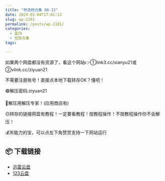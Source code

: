 ```yaml
---
title: "林逸杨合集 08-12"
date: 2024-02-04T17:01:13
slug: wp-2181
permalink: /posts/wp-2181/
categories:
  - 盖📺
  - 恰饭合集
tags:

---
```


如果两个网盘都没有资源了，看这个网站👉①link3.cc/xianyu21或②vlink.cc/ziyuan21

不需要注册账号！直接点本地下载转存OK？懂吧！

🟢解压密码:ziyuan21

🔵解压用解压专家！(应用商店有)

🟡转存的链接网盘有教程！一定要看教程！按教程操作！不按教程操作你不会解压！

💰🈶能力的宝，可以点左下角赞赏支持一下网站运行

## 📦 下载链接
- [迅雷云盘](https://blziyuan21.com/pay-download/2181?key=d6446788de&down_id=0)
- [123云盘](https://blziyuan21.com/pay-download/2181?key=d6446788de&down_id=1)

